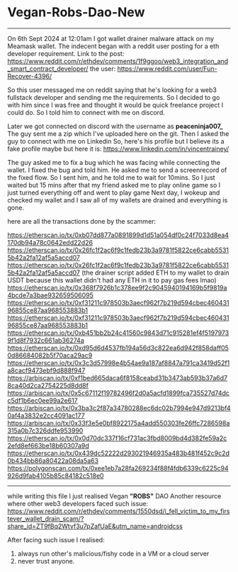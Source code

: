 # Vegan-Robs-Dao-New

<hr>

On 6th Sept 2024 at 12:01am I got wallet drainer malware attack on my Meamask wallet. The indecent began with a reddit user posting for a eth developer requirement.
Link to the post: https://www.reddit.com/r/ethdev/comments/1f9ggoo/web3_integration_and_smart_contract_developer/
the user: https://www.reddit.com/user/Fun-Recover-4396/

So this user messaged me on reddit saying that he's looking for a web3 fullstack developer and sending me the requirements. So I decided to go with him since I was free and thought it would be quick freelance project I could do. So I told him to connect with me on discord.

Later we got connected on discord with the username as **peaceninja007_** The guy sent me a zip which I've uploaded here on the git. Then I asked the guy to connect with me on Linkedin
So, here's his profile but I believe its a fake profile maybe but here it is: https://www.linkedin.com/in/vincentrainey/

The guy asked me to fix a bug which he was facing while connecting the wallet. I fixed the bug and told him. He asked me to send a screenrecord of the fixed flow. So I sent him, and he told me to wait for 10mins. So I just waited but 15 mins after that my friend asked me to play online game so I just turned everything off and went to play game
Next day, I wokeup and checked my wallet and I saw all of my wallets are drained and everything is gone.

here are all the transactions done by the scammer:

https://etherscan.io/tx/0xb07dd877a0891899d1d51a054df0c24f7033d8ea4170db94a78c0642edd22d26
https://etherscan.io/tx/0x26fc1f2ac6f9c1fedb23b3a9781f5822ce6cabb55315b42a2fa12af5a5accd07
https://etherscan.io/tx/0x26fc1f2ac6f9c1fedb23b3a9781f5822ce6cabb55315b42a2fa12af5a5accd07 (the drainer script added ETH to my wallet to drain USDT because this wallet didn't had any ETH in it to pay gas fees lmao)
https://etherscan.io/tx/0x368f7926b1c378ee9f2c9045940194169b5f9819a4bcde7a3bae932659506095
https://etherscan.io/tx/0xf31211c978503b3aecf962f7b219d594cbec46043196855ce87aa968553883b1 
https://etherscan.io/tx/0xf31211c978503b3aecf962f7b219d594cbec46043196855ce87aa968553883b1
https://etherscan.io/tx/0xb451bb2b24c41560c9843d71c915281ef4f51979739f1d8f7932c661ab36274a
https://etherscan.io/tx/0xd95d6d4537fb194a56d3c822ea6d942f858daff050d86684082b5f70aca29ac9
https://etherscan.io/tx/0x3c3d57998e4b54ae9a187af8847a791ca3419d52f1a8cacf9473ebf9d888f947
https://arbiscan.io/tx/0xf1bed665daca6f8158ceabd31b3473ab593b37a6d78ca40d2ca2754225d8dd8f
https://arbiscan.io/tx/0x5c67112f19782496f2d0a5acfd1899fca735527d74dcc5df1b6ec0ee99a2e617
https://arbiscan.io/tx/0x3ba3c2f87a34780288ec6dc02b7994e947d9213bf40af4a3832e2cc4091ac177
https://arbiscan.io/tx/0x33f3e5e0bf8922175a4add550303fe26ffc7286598a315a0b7c326ddfe953990
https://etherscan.io/tx/0x0d70dc337f16cf731ac3fbd8009bd4d382fe59a2c2efd8ef663be18b60307a9d
https://etherscan.io/tx/0x439dc52222d293021946935a483b481f452c9c2d0b434bb86a80422a08da5a63
https://polygonscan.com/tx/0xee1eb7a28fa269234f88f4fdb6339c6225c94926d9fab4105b85c84182c518e0

<hr>

while writing this file I just realised Vegan **"ROBS"** DAO 
Another resource where other web3 developers faced such issue: https://www.reddit.com/r/ethdev/comments/1550dsd/i_fell_victim_to_my_firstever_wallet_drain_scam/?share_id=ZT9fBq2Wtvf3u7pZafUaE&utm_name=androidcss

After facing such issue I realised:
1. always run other's malicious/fishy code in a VM or a cloud server
2. never trust anyone.  
